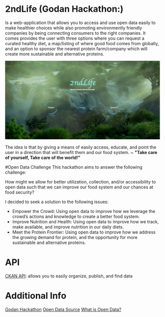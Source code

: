 # 2ndLife (Godan Hackathon:)
Is a web-application that allows you to access and use open data easily to make healthier choices while also promoting environmently friendly companies by being connecting consumers to the right companies. It comes provides the user with three options where you can request a curated healthy diet, a map/listing of where good food comes from globally, and an option to sponsor the nearest protein farm/company which will create more sustainable and alternative proteins. 

![img](projectImage.png)

The idea is that by giving a means of easily access, educate, and point the user in a direction that will benefit them and our food system. ~ <b>"Take care of yourself, Take care of the world!"</b>


#Open Data Challenge
This hackathon aims to answer the following challenge:

How might we allow for better utilization, collection, and/or accessibility to open data such that we can improve our food system and our chances at food security?

I decided to seek a solution to the following issues:

- Empower the Crowd: Using open data to improve how we leverage the crowd’s actions and knowledge to create a better food system.
- Improve Nutrition and Health: Using open data to improve how we track, make available, and improve nutrition in our daily diets.
- Meet the Protein Frontier: Using open data to improve how we address the growing demand for protein, and the opportunity for more sustainable and alternative proteins.

# API
[CKAN API](http://docs.ckan.org/en/latest/api/): allows you to easily organize, publish, and find data

# Additional Info
[Godan Hackathon](http://www.godan.info/pages/odc/open-data-hackathon)
[Open Data Source](http://www.godan.info/pages/odc/open-data)
[What is Open Data?](https://data.blog.gov.uk/2013/11/04/a-simple-intro-to-open-data/)
